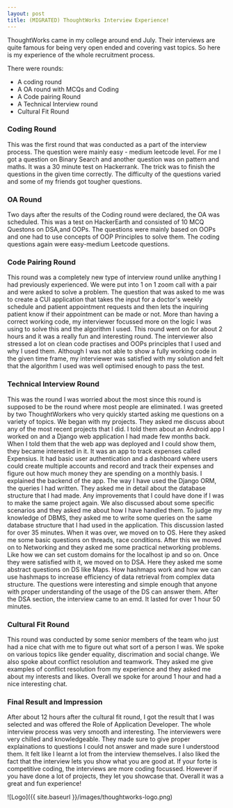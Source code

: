 ```yaml
---
layout: post
title: (MIGRATED) ThoughtWorks Interview Experience!
---
```


ThoughtWorks came in my college around end July. Their interviews are quite famous for being very open ended and covering vast topics. So here is my experience of the whole recruitment process. 

There were  rounds:
- A coding round
- A OA round with MCQs and Coding
- A Code pairing Round
- A Technical Interview round
- Cultural Fit Round

### Coding Round

This was the first round that was conducted as a part of the interview process. The question were mainly easy - medium leetcode level. For me I got a question on Binary Search and another question was on pattern and maths. It was a 30 minute test on Hackerrank. The trick was to finish the questions in the given time correctly. The difficulty of the questions varied and some of my friends got tougher questions. 


### OA Round

Two days after the results of the Coding round were declared, the OA was scheduled. This was a test on HackerEarth and consisted of 10 MCQ Questons on DSA,and OOPs. The questions were mainly based on OOPs and one had to use concepts of OOP Principles to solve them. The coding questions again were easy-medium Leetcode questions. 


### Code Pairing Round

This round was a completely new type of interview round unlike anything I had previously experienced. We were put into 1 on 1 zoom call with a pair and were asked to solve a problem. The question that was asked to me was to create a CUI application that takes the input for a doctor's weekly schedule and patient appointment requests and then lets the inquiring patient know if their appointment can be made or not. More than having a correct working code, my interviewer focussed more on the logic I was using to solve this and the algorithm I used. This round went on for about 2 hours and it was a really fun and interesting round. The interviewer also stressed a lot on clean code practises and OOPs principles that I used and why I used them. Although I was not able to show a fully working code in the given time frame, my interviewer was satisfied with my solution and felt that the algorithm I used was well optimised enough to pass the test. 


### Technical Interview Round

This was the round I was worried about the most since this round is supposed to be the round where most people are eliminated. I was greeted by two ThoughtWorkers who very quickly started asking me questions on a variety of topics. We began with my projects. They asked me discuss about any of the most recent projects that I did. I told them about an Android app I worked on and a Django web application I had made few months back. When I told them that the web app was deployed and I could show them, they became interested in it. It was an app to track expenses called Expensius. It had basic user authentication and a dashboard where users could create multiple accounts and record and track their expenses and figure out how much money they are spending on a monthly basis. I explained the backend of the app. The way I have used the Django ORM, the queries I had written. They asked me in detail about the database structure that I had made. Any improvements that I could have done if I was to make the same project again. We also discussed about some specific scenarios and they asked me about how I have handled them. To judge my knowledge of DBMS, they asked me to write some queries on the same database structure that I had used in the application. This discussion lasted for over 35 minutes. When it was over, we moved on to OS. Here they asked me some basic questions on threads, race conditions. After this we moved on to Networking and they asked me some practical networking problems. Like how we can set custom domains for the localhost ip and so on. Once they were satisfied with it, we moved on to DSA. Here they asked me some abstract questions on DS like Maps. How hashmaps work and how we can use hashmaps to increase efficiency of data retrieval from complex data structure. The questions were interesting and simple enough that anyone with proper understanding of the usage of the DS can answer them. After the DSA section, the interview came to an emd. It lasted for over 1 hour 50 minutes. 


### Cultural Fit Round

This round was conducted by some senior members of the team who just had a nice chat with me to figure out what sort of a person I was. We spoke on various topics like gender equality, discrimation and social change. We also spoke about conflict resolution and teamwork. They asked me give examples of conflict resolution from my experience and they asked me about my interests and likes. Overall we spoke for around 1 hour and had a nice interesting chat. 


### Final Result and Impression

After about 12 hours after the cultural fit round, I got the result that I was selected and was offered the Role of Application Developer. The whole interview process was very smooth and interesting. The interviewers were very chilled and knowledgeable. They made sure to give proper explainations to questions I could not answer and made sure I understood them. It felt like I learnt a lot from the interview themselves. I also liked the fact that the interview lets you show what you are good at. If your forte is competitive coding, the interviews are more coding focussed. However if you have done a lot of projects, they let you showcase that. Overall it was a great and fun experience! 


![Logo]({{ site.baseurl }}/images/thoughtworks-logo.png)
